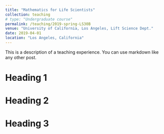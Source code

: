 ```yaml
---
title: "Mathematics for Life Scientists"
collection: teaching
# type: "Undergraduate course"
permalink: /teaching/2019-spring-LS30B
venue: "University of California, Los Angeles, Lift Science Dept."
date: 2019-04-01
location: "Los Angeles, California"
---
```


This is a description of a teaching experience. You can use markdown like any other post.

Heading 1
======

Heading 2
======

Heading 3
======